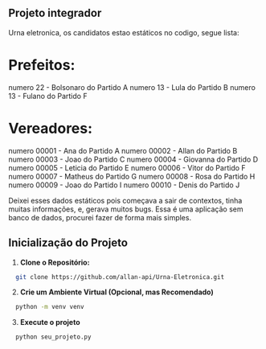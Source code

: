 ## Projeto integrador

Urna eletronica, os candidatos estao estáticos no codigo, segue lista:

# Prefeitos:

numero 22 - Bolsonaro do Partido A
numero 13 - Lula do Partido B
numero 13 - Fulano do Partido F

# Vereadores:

numero 00001 - Ana do Partido A
numero 00002 - Allan do Partido B
numero 00003 - Joao do Partido C
numero 00004 - Giovanna do Partido D
numero 00005 - Leticia do Partido E
numero 00006 - Vitor do Partido F
numero 00007 - Matheus do Partido G
numero 00008 - Rosa do Partido H
numero 00009 - Joao do Partido I
numero 00010 - Denis do Partido J

Deixei esses dados estáticos pois começava a sair de contextos, tinha muitas informações, e, gerava muitos bugs. Essa é uma aplicação sem banco de dados, procurei fazer de forma mais simples.

## Inicialização do Projeto

1. **Clone o Repositório:**

```bash
  git clone https://github.com/allan-api/Urna-Eletronica.git
```

2. **Crie um Ambiente Virtual (Opcional, mas Recomendado)**

```bash
  python -m venv venv
```

3. **Execute o projeto**

```bash
  python seu_projeto.py
```
